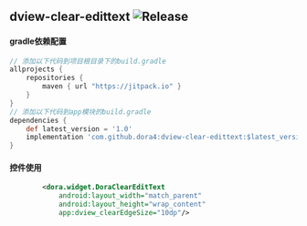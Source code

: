 dview-clear-edittext
![Release](https://jitpack.io/v/dora4/dview-clear-edittext.svg)
--------------------------------

#### gradle依赖配置

```groovy
// 添加以下代码到项目根目录下的build.gradle
allprojects {
    repositories {
        maven { url "https://jitpack.io" }
    }
}
// 添加以下代码到app模块的build.gradle
dependencies {
    def latest_version = '1.0'
    implementation 'com.github.dora4:dview-clear-edittext:$latest_version'
}
```

#### 控件使用
```xml
        <dora.widget.DoraClearEditText
            android:layout_width="match_parent"
            android:layout_height="wrap_content"
            app:dview_clearEdgeSize="10dp"/>
```

